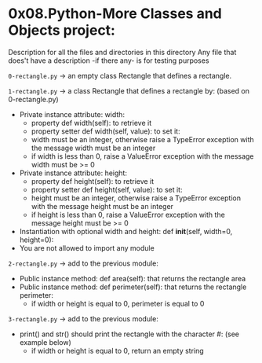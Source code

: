 # 0x08.Python-More Classes and Objects project:


Description for all the files and directories in this directory
Any file that does't have a description -if there any- is for testing purposes


`0-rectangle.py` -> an empty class Rectangle that defines a rectangle.


`1-rectangle.py` -> a class Rectangle that defines a rectangle by: (based on 0-rectangle.py)

- Private instance attribute: width:
    * property def width(self): to retrieve it
    * property setter def width(self, value): to set it:
	- width must be an integer, otherwise raise a TypeError exception with the message width must be an integer
	- if width is less than 0, raise a ValueError exception with the message width must be >= 0
- Private instance attribute: height:
    * property def height(self): to retrieve it
    * property setter def height(self, value): to set it:
	- height must be an integer, otherwise raise a TypeError exception with the message height must be an integer
	- if height is less than 0, raise a ValueError exception with the message height must be >= 0
- Instantiation with optional width and height: def __init__(self, width=0, height=0):
- You are not allowed to import any module


`2-rectangle.py` -> add to the previous module:
- Public instance method: def area(self): that returns the rectangle area
- Public instance method: def perimeter(self): that returns the rectangle perimeter:
	* if width or height is equal to 0, perimeter is equal to 0

`3-rectangle.py` -> add to the previous module:
- print() and str() should print the rectangle with the character #: (see example below)
	* if width or height is equal to 0, return an empty string


